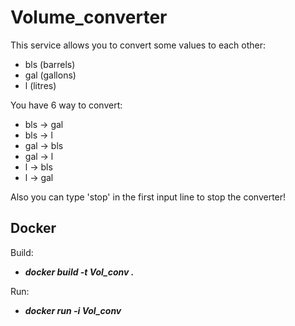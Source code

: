 # Volume_converter

This service allows you to convert some values to each other:
- bls (barrels)
- gal (gallons)
- l (litres)

You have 6 way to convert:
- bls -> gal
- bls -> l
- gal -> bls
- gal -> l
- l -> bls
- l -> gal

Also you can type 'stop' in the first input line to stop the converter!

## Docker

Build:
- ***docker build -t Vol_conv .***

Run:
- ***docker run -i Vol_conv***
